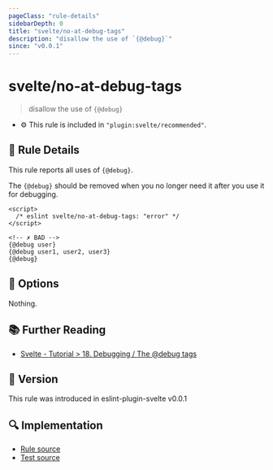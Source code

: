 ```yaml
---
pageClass: "rule-details"
sidebarDepth: 0
title: "svelte/no-at-debug-tags"
description: "disallow the use of `{@debug}`"
since: "v0.0.1"
---
```


# svelte/no-at-debug-tags

> disallow the use of `{@debug}`

- :gear: This rule is included in `"plugin:svelte/recommended"`.

## :book: Rule Details

This rule reports all uses of `{@debug}`.

The `{@debug}` should be removed when you no longer need it after you use it for debugging.

<ESLintCodeBlock>

<!--eslint-skip-->

```svelte
<script>
  /* eslint svelte/no-at-debug-tags: "error" */
</script>

<!-- ✗ BAD -->
{@debug user}
{@debug user1, user2, user3}
{@debug}
```

</ESLintCodeBlock>

## :wrench: Options

Nothing.

## :books: Further Reading

- [Svelte - Tutorial > 18. Debugging / The @debug tags](https://svelte.dev/tutorial/debug)

## :rocket: Version

This rule was introduced in eslint-plugin-svelte v0.0.1

## :mag: Implementation

- [Rule source](https://github.com/ota-meshi/eslint-plugin-svelte/blob/main/src/rules/no-at-debug-tags.ts)
- [Test source](https://github.com/ota-meshi/eslint-plugin-svelte/blob/main/tests/src/rules/no-at-debug-tags.ts)
